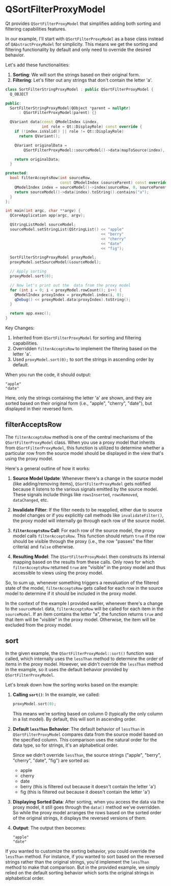 # QSortFilterProxyModel
Qt provides `QSortFilterProxyModel` that simplifies adding both sorting and filtering capabilities features.

In our example, I'll start with `QSortFilterProxyModel` as a base class instead of `QAbstractProxyModel` for simplicity. This means we get the sorting and filtering functionality by default and only need to override the desired behavior.

Let's add these functionalities:

1. **Sorting**: We will sort the strings based on their original form.
2. **Filtering**: Let's filter out any strings that don't contain the letter 'a'.

```cpp
class SortFilterStringProxyModel : public QSortFilterProxyModel {
  Q_OBJECT

public:
  SortFilterStringProxyModel(QObject *parent = nullptr)
      : QSortFilterProxyModel(parent) {}

  QVariant data(const QModelIndex &index,
                int role = Qt::DisplayRole) const override {
    if (!index.isValid() || role != Qt::DisplayRole)
      return QVariant();

    QVariant originalData =
        QSortFilterProxyModel::sourceModel()->data(mapToSource(index), role);

    return originalData;
  }

protected:
  bool filterAcceptsRow(int sourceRow,
                        const QModelIndex &sourceParent) const override {
    QModelIndex index = sourceModel()->index(sourceRow, 0, sourceParent);
    return sourceModel()->data(index).toString().contains("a");
  }
};

int main(int argc, char **argv) {
  QCoreApplication app(argc, argv);

  QStringListModel sourceModel;
  sourceModel.setStringList(QStringList() << "apple"
                                          << "berry"
                                          << "cherry"
                                          << "date"
                                          << "fig");

  SortFilterStringProxyModel proxyModel;
  proxyModel.setSourceModel(&sourceModel);

  // Apply sorting
  proxyModel.sort(0);

  // Now let's print out the  data from the proxy model
  for (int i = 0; i < proxyModel.rowCount(); i++) {
    QModelIndex proxyIndex = proxyModel.index(i, 0);
    qDebug() << proxyModel.data(proxyIndex).toString();
  }

  return app.exec();
}
```

Key Changes:
1. Inherited from `QSortFilterProxyModel` for sorting and filtering capabilities.
2. Overridden `filterAcceptsRow` to implement the filtering based on the letter 'a'.
3. Used `proxyModel.sort(0);` to sort the strings in ascending order by default.

When you run the code, it should output:

```
"apple"
"date"
```

Here, only the strings containing the letter 'a' are shown, and they are sorted based on their original form (i.e., "apple", "cherry", "date"), but displayed in their reversed form.

## filterAcceptsRow

The `filterAcceptsRow` method is one of the central mechanisms of the `QSortFilterProxyModel` class. When you use a proxy model that inherits from `QSortFilterProxyModel`, this function is utilized to determine whether a particular row from the source model should be displayed in the view that's using the proxy model.

Here's a general outline of how it works:

1. **Source Model Update**: Whenever there's a change in the source model (like adding/removing items), `QSortFilterProxyModel` gets notified because it listens to the various signals emitted by the source model. These signals include things like `rowsInserted`, `rowsRemoved`, `dataChanged`, etc.

2. **Invalidate Filter**: If the filter needs to be reapplied, either due to source model changes or if you explicitly call methods like `invalidateFilter()`, the proxy model will internally go through each row of the source model.

3. **`filterAcceptsRow` Call**: For each row of the source model, the proxy model calls `filterAcceptsRow`. This function should return `true` if the row should be visible through the proxy (i.e., the row "passes" the filter criteria) and `false` otherwise.

4. **Resulting Model**: The `QSortFilterProxyModel` then constructs its internal mapping based on the results from these calls. Only rows for which `filterAcceptsRow` returned `true` are "visible" in the proxy model and thus accessible to views using the proxy model.

So, to sum up, whenever something triggers a reevaluation of the filtered state of the model, `filterAcceptsRow` gets called for each row in the source model to determine if it should be included in the proxy model.

In the context of the example I provided earlier, whenever there's a change to the `sourceModel` data, `filterAcceptsRow` will be called for each item in the `sourceModel`. If an item contains the letter "a", the function returns `true` and that item will be "visible" in the proxy model. Otherwise, the item will be excluded from the proxy model.


## sort

In the given example, the `QSortFilterProxyModel::sort()` function was called, which internally uses the `lessThan` method to determine the order of items in the proxy model. However, we didn't override the `lessThan` method in the example, so it uses the default behavior provided by `QSortFilterProxyModel`.

Let's break down how the sorting works based on the example:

1. **Calling `sort()`**:
    In the example, we called:
    ```cpp
    proxyModel.sort(0);
    ```
    This means we're sorting based on column 0 (typically the only column in a list model). By default, this will sort in ascending order.

2. **Default `lessThan` Behavior**:
    The default behavior of `lessThan` in `QSortFilterProxyModel` compares data from the source model based on the specified column. This comparison uses the natural order for the data type, so for strings, it's an alphabetical order.

    Since we didn't override `lessThan`, the source strings ("apple", "berry", "cherry", "date", "fig") are sorted as:
    - apple
    - cherry
    - date
    - berry (this is filtered out because it doesn't contain the letter 'a')
    - fig (this is filtered out because it doesn't contain the letter 'a')

3. **Displaying Sorted Data**:
    After sorting, when you access the data via the proxy model, it still goes through the `data()` method we've overridden. So while the proxy model arranges the rows based on the sorted order of the original strings, it displays the reversed versions of them.

4. **Output**:
    The output then becomes:
    ```
	"apple"
	"date"
    ```

If you wanted to customize the sorting behavior, you could override the `lessThan` method. For instance, if you wanted to sort based on the reversed strings rather than the original strings, you'd implement the `lessThan` method to make that comparison. But in the provided example, we simply relied on the default sorting behavior which sorts the original strings in alphabetical order.
